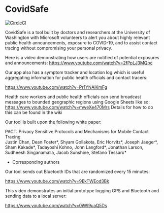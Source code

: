 # CovidSafe

[![CircleCI](https://circleci.com/gh/covidsafe/App-Android.svg?style=svg)](https://circleci.com/gh/covidsafe/App-Android)

CovidSafe is a tool built by doctors and researchers at the University of Washington with Microsoft volunteers to alert you about highly relevant public health announcements, exposure to COVID-19, and to assist contact tracing without compromising your personal privacy.

Here is a video demonstrating how users are notified of potential exposures and announcements:
https://www.youtube.com/watch?v=2fPpLJ3MQpc

Our app also has a symptom tracker and location log which is useful aggregating information for public health officials and contact tracers:

https://www.youtube.com/watch?v=Pr1YNAiKmFg

Health care workers and public health officials can send broadcast messages to bounded geographic regions using Google Sheets like so:
https://www.youtube.com/watch?v=mweXe470Mrs
Details for how to do this can be found in the wiki

Our tool is built upon the following white paper:

PACT: Privacy Sensitive Protocols and Mechanisms for Mobile Contact Tracing<br/>
Justin Chan, Dean Foster*, Shyam Gollakota, Eric Horvitz*, Joseph Jaeger*, Sham Kakade*, Tadayoshi Kohno, John Langford*, Jonathan Larson, Sudheesh Singanamalla, Jacob Sunshine, Stefano Tessaro*
* Corresponding authors

Our tool sends out Bluetooth IDs that are randomized every 15 minutes:

https://www.youtube.com/watch?v=9EkTWEod3Bk

This video demonstrates an initial prototype logging GPS and Bluetooth and sending data to a local server:

https://www.youtube.com/watch?v=0iWl9uaQ5Ds

